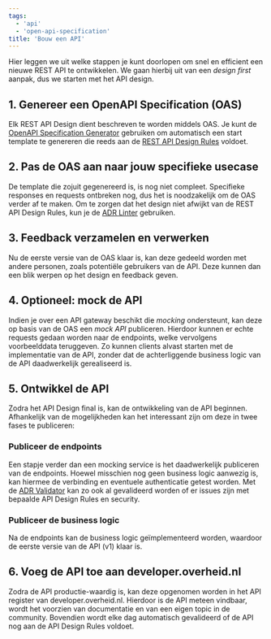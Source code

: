 ```yaml
---
tags:
  - 'api'
  - 'open-api-specification'
title: 'Bouw een API'
---
```

Hier leggen we uit welke stappen je kunt doorlopen om snel en efficient een nieuwe REST API te ontwikkelen. We gaan hierbij uit van een *design first* aanpak, dus we starten met het API design.

## 1. Genereer een OpenAPI Specification (OAS)
Elk REST API Design dient beschreven te worden middels OAS. Je kunt de [OpenAPI Specification Generator](https://community.developer.overheid.nl/docs?topic=189) gebruiken om automatisch een start template te genereren die reeds aan de [REST API Design Rules](https://community.developer.overheid.nl/docs?topic=183) voldoet.

## 2. Pas de OAS aan naar jouw specifieke usecase
De template die zojuit gegenereerd is, is nog niet compleet. Specifieke responses en requests ontbreken nog, dus het is noodzakelijk om de OAS verder af te maken. Om te zorgen dat het design niet afwijkt van de REST API Design Rules, kun je de [ADR Linter](https://community.developer.overheid.nl/docs?topic=182) gebruiken.

## 3. Feedback verzamelen en verwerken
Nu de eerste versie van de OAS klaar is, kan deze gedeeld worden met andere personen, zoals potentiële gebruikers van de API. Deze kunnen dan een blik werpen op het design en feedback geven.

## 4. Optioneel: mock de API
Indien je over een API gateway beschikt die *mocking* ondersteunt, kan deze op basis van de OAS een *mock API* publiceren. Hierdoor kunnen er echte requests gedaan worden naar de endpoints, welke vervolgens voorbeelddata teruggeven. Zo kunnen clients alvast starten met de implementatie van de API, zonder dat de achterliggende business logic van de API daadwerkelijk gerealiseerd is.

## 5. Ontwikkel de API

Zodra het API Design final is, kan de ontwikkeling van de API beginnen. Afhankelijk van de mogelijkheden kan het interessant zijn om deze in twee fases te publiceren:

### Publiceer de endpoints
Een stapje verder dan een mocking service is het daadwerkelijk publiceren van de endpoints. Hoewel misschien nog geen business logic aanwezig is, kan hiermee de verbinding en eventuele authenticatie getest worden. Met de [ADR Validator](https://community.developer.overheid.nl/docs?topic=188) kan zo ook al gevalideerd worden of er issues zijn met bepaalde API Design Rules en security.

### Publiceer de business logic
Na de endpoints kan de business logic geïmplementeerd worden, waardoor de eerste versie van de API (v1) klaar is.

## 6. Voeg de API toe aan developer.overheid.nl
Zodra de API productie-waardig is, kan deze opgenomen worden in het API register van developer.overheid.nl. Hierdoor is de API meteen vindbaar, wordt het voorzien van documentatie en van een eigen topic in de community. Bovendien wordt elke dag automatisch gevalideerd of de API nog aan de API Design Rules voldoet.